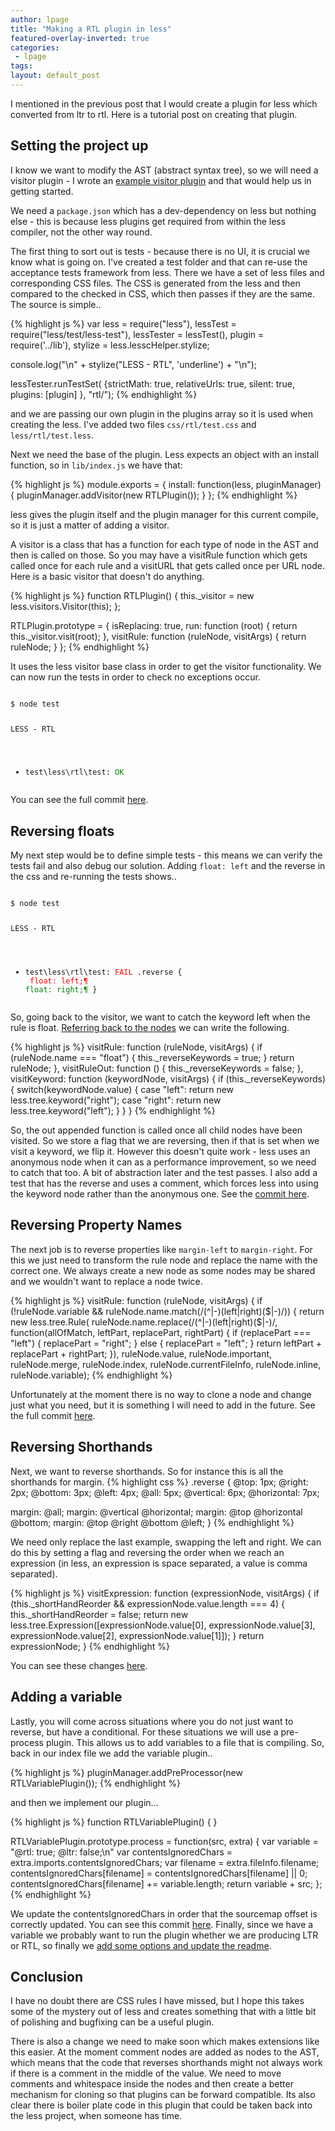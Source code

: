 ```yaml
---
author: lpage
title: "Making a RTL plugin in less"
featured-overlay-inverted: true
categories:
 - lpage
tags: 
layout: default_post
---
```

I mentioned in the previous post that I would create a plugin for less which converted from ltr to rtl. Here is a tutorial post on creating that plugin.

## Setting the project up

I know we want to modify the AST (abstract syntax tree), so we will need a visitor plugin - I wrote an [example visitor plugin](https://github.com/less/less-plugin-inline-urls) and that would help us in getting started. 

We need a `package.json` which has a dev-dependency on less but nothing else - this is because less plugins get required from within the less compiler, not the other way round.

The first thing to sort out is tests - because there is no UI, it is crucial we know what is going on. I've created a test folder and that can re-use the acceptance tests framework from less. There we have a set of less files and corresponding CSS files. The CSS is generated from the less and then compared to the checked in CSS, which then passes if they are the same. The source is simple..

{% highlight js %}
var less = require("less"),
    lessTest = require("less/test/less-test"),
    lessTester = lessTest(),
    plugin = require('../lib'),
    stylize = less.lesscHelper.stylize;

console.log("\n" + stylize("LESS - RTL", 'underline') + "\n");

lessTester.runTestSet(
    {strictMath: true, relativeUrls: true, silent: true, plugins: [plugin] },
    "rtl/");
{% endhighlight %}

and we are passing our own plugin in the plugins array so it is used when creating the less. I've added two files `css/rtl/test.css` and `less/rtl/test.less`.

Next we need the base of the plugin. Less expects an object with an install function, so in `lib/index.js` we have that:

{% highlight js %}
module.exports = {
    install: function(less, pluginManager) {
        pluginManager.addVisitor(new RTLPlugin());
    }
};
{% endhighlight %}

less gives the plugin itself and the plugin manager for this current compile, so it is just a matter of adding a visitor.

A visitor is a class that has a function for each type of node in the AST and then is called on those. So you may have a visitRule function which gets called once for each rule and a visitURL that gets called once per URL node. Here is a basic visitor that doesn't do anything.

{% highlight js %}
function RTLPlugin() {
    this._visitor = new less.visitors.Visitor(this);
};

RTLPlugin.prototype = {
    isReplacing: true,
    run: function (root) {
        return this._visitor.visit(root);
    },
    visitRule: function (ruleNode, visitArgs) {
        return ruleNode;
    }
};
{% endhighlight %}

It uses the less visitor base class in order to get the visitor functionality. We can now run the tests in order to check no exceptions occur.

<div class="highlight"><pre><code class="language-bash" data-lang="bash">
<span class="nv">$ </span>node <span class="nb">test</span>

LESS - RTL

- test\less\rtl\test: <span style="color: green;">OK</span>
</code></pre></div>

You can see the full commit [here](https://github.com/less/less-plugin-rtl/commit/bd02add79d85573993403235548ced3afb0f9070).

## Reversing floats

My next step would be to define simple tests - this means we can verify the tests fail and also debug our solution. Adding `float: left` and the reverse in the css and re-running the tests shows..

<div class="highlight"><pre><code class="language-bash" data-lang="bash">
<span class="nv">$ </span>node <span class="nb">test</span>

LESS - RTL

- test\less\rtl\test: <span style="color: red;">FAIL</span>
.reverse {
<span style="color:red">  float: left;¶</span>
<span style="color:green">  float: right;¶</span>
}
</code></pre></div>

So, going back to the visitor, we want to catch the keyword left when the rule is float. [Referring back to the nodes](https://github.com/less/less.js/tree/master/lib/less/tree) we can write the following.

{% highlight js %}
visitRule: function (ruleNode, visitArgs) {
    if (ruleNode.name === "float") {
        this._reverseKeywords = true;
    }
    return ruleNode;
},
visitRuleOut: function () {
    this._reverseKeywords = false;
},
visitKeyword: function (keywordNode, visitArgs) {
    if (this._reverseKeywords) {
        switch(keywordNode.value) {
            case "left":
                return new less.tree.keyword("right");
            case "right":
                return new less.tree.keyword("left");
        }
    }
}
{% endhighlight %}

So, the out appended function is called once all child nodes have been visited. So we store a flag that we are reversing, then if that is set when we visit a keyword, we flip it. However this doesn't quite work - less uses an anonymous node when it can as a performance improvement, so we need to catch that too. A bit of abstraction later and the test passes. I also add a test that has the reverse and uses a comment, which forces less into using the keyword node rather than the anonymous one. See the [commit here](https://github.com/less/less-plugin-rtl/commit/10153ef636f9755e1c7f9f38d90451392e8a684e).

## Reversing Property Names

The next job is to reverse properties like `margin-left` to `margin-right`. For this we just need to transform the rule node and replace the name with the correct one. We always create a new node as some nodes may be shared and we wouldn't want to replace a node twice.

{% highlight js %}
 visitRule: function (ruleNode, visitArgs) {
    if (!ruleNode.variable && ruleNode.name.match(/(^|-)(left|right)($|-)/)) {
        return new less.tree.Rule(
            ruleNode.name.replace(/(^|-)(left|right)($|-)/, function(allOfMatch, leftPart, replacePart, rightPart) {
                if (replacePart === "left") {
                    replacePart = "right";
                } else {
                    replacePart = "left";
                }
                return leftPart + replacePart + rightPart;
           }),
           ruleNode.value,
           ruleNode.important,
           ruleNode.merge,
           ruleNode.index,
           ruleNode.currentFileInfo,
           ruleNode.inline,
           ruleNode.variable);
{% endhighlight %}

Unfortunately at the moment there is no way to clone a node and change just what you need, but it is something I will need to add in the future. See the full commit [here](https://github.com/less/less-plugin-rtl/commit/23b2e72cb75d6b81070fd9cbadfcfa9a8331ab6f).

## Reversing Shorthands

Next, we want to reverse shorthands. So for instance this is all the shorthands for margin.
{% highlight css %}
.reverse {
  @top: 1px;
  @right: 2px;
  @bottom: 3px;
  @left: 4px;
  @all: 5px;
  @vertical: 6px;
  @horizontal: 7px;

  margin: @all; 
  margin: @vertical @horizontal; 
  margin: @top @horizontal @bottom; 
  margin: @top @right @bottom @left; 
}
{% endhighlight %}

We need only replace the last example, swapping the left and right. We can do this by setting a flag and reversing the order when we reach an expression (in less, an expression is space separated, a value is comma separated).

{% highlight js %}
visitExpression: function (expressionNode, visitArgs) {
    if (this._shortHandReorder && expressionNode.value.length === 4) {
        this._shortHandReorder = false;
        return new less.tree.Expression([expressionNode.value[0], expressionNode.value[3], expressionNode.value[2], expressionNode.value[1]]);
    }
    return expressionNode;
}
{% endhighlight %}

You can see these changes [here](https://github.com/less/less-plugin-rtl/commit/cdd83189b3553cc42c8bf54db2cfc9b6d07acb78).

## Adding a variable

Lastly, you will come across situations where you do not just want to reverse, but have a conditional. For these situations we will use a pre-process plugin. This allows us to add variables to a file that is compiling. So, back in our index file we add the variable plugin..

{% highlight js %}
pluginManager.addPreProcessor(new RTLVariablePlugin());
{% endhighlight %}

and then we implement our plugin...

{% highlight js %}
function RTLVariablePlugin() {
}

RTLVariablePlugin.prototype.process = function(src, extra) {
    var variable = "@rtl: true; @ltr: false;\n"
    var contentsIgnoredChars = extra.imports.contentsIgnoredChars;
    var filename = extra.fileInfo.filename;
    contentsIgnoredChars[filename] = contentsIgnoredChars[filename] || 0;
    contentsIgnoredChars[filename] += variable.length;
    return variable + src;
};
{% endhighlight %}

We update the contentsIgnoredChars in order that the sourcemap offset is correctly updated. You can see this commit [here](fd1cf38e3be17241aecedd334b5e0ae8350e396d). Finally, since we have a variable we probably want to run the plugin whether we are producing LTR or RTL, so finally we [add some options and update the readme](259adba62b388302c9d6442d92f360dcf4b03fb7).

## Conclusion

I have no doubt there are CSS rules I have missed, but I hope this takes some of the mystery out of less and creates something that with a little bit of polishing and bugfixing can be a useful plugin.

There is also a change we need to make soon which makes extensions like this easier. At the moment comment nodes are added as nodes to the AST, which means that the code that reverses shorthands might not always work if there is a comment in the middle of the value. We need to move comments and whitespace inside the nodes and then create a better mechanism for cloning so that plugins can be forward compatible. Its also clear there is boiler plate code in this plugin that could be taken back into the less project, when someone has time.
